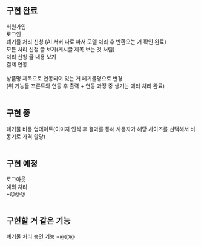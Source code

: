 ## 구현 완료

회원가입<br>
로그인<br>
폐기물 처리 신청 (AI 서버 따로 파서 모델 처리 후 반환오는 거 확인 완료)<br>
모든 처리 신청 글 보기(게시글 제목 보는 것 처럼)<br>
처리 신청 글 내용 보기<br>
결제 연동<br><br>
상품명 제목으로 연동되어 있는 거 페기물명으로 변경<br>
(위 기능들 프론트와 연동 후 출력 + 연동 과정 중 생기는 에러 처리 완료)
<br><br>

## 구현 중

폐기물 비용 업데이트(이미지 인식 후 결과를 통해 사용자가 해당 사이즈를 선택해서 비동기로 가격 할당)
<br><br>

## 구현 예정

로그아웃<br>
예외 처리<br>
+@@@
<br><br>

## 구현할 거 같은 기능

폐기물 처리 승인 기능 +@@@
